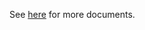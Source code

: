 See [here](https://github.com/kcl-lang/modules/blob/main/.integration/artifacthub/cloud-on-k8s/0.1.0/docs/README.md) for more documents.
